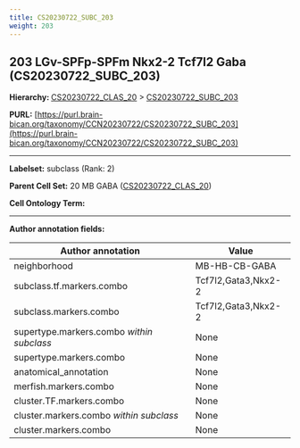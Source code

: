 ```yaml
---
title: CS20230722_SUBC_203
weight: 203
---
```

## 203 LGv-SPFp-SPFm Nkx2-2 Tcf7l2 Gaba (CS20230722_SUBC_203)
<b>Hierarchy: </b>
[CS20230722_CLAS_20](../CS20230722_CLAS_20) >
[CS20230722_SUBC_203](../CS20230722_SUBC_203)

**PURL:** [https://purl.brain-bican.org/taxonomy/CCN20230722/CS20230722_SUBC_203](https://purl.brain-bican.org/taxonomy/CCN20230722/CS20230722_SUBC_203)

---


**Labelset:** subclass (Rank: 2)

**Parent Cell Set:** 20 MB GABA ([CS20230722_CLAS_20](../CS20230722_CLAS_20))



**Cell Ontology Term:** 

[MARKER GENES.]: #


---

[TRANSFERRED ANNOTATIONS.]: #


[AUTHOR ANNOTATION FIELDS.]: #


**Author annotation fields:**

| Author annotation | Value |
|-------------------|-------|
|neighborhood|MB-HB-CB-GABA|
|subclass.tf.markers.combo|Tcf7l2,Gata3,Nkx2-2|
|subclass.markers.combo|Tcf7l2,Gata3,Nkx2-2|
|supertype.markers.combo _within subclass_|None|
|supertype.markers.combo|None|
|anatomical_annotation|None|
|merfish.markers.combo|None|
|cluster.TF.markers.combo|None|
|cluster.markers.combo _within subclass_|None|
|cluster.markers.combo|None|
